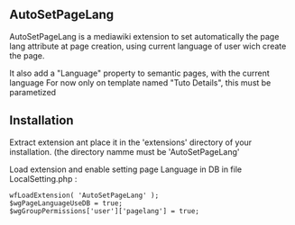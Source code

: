 
## AutoSetPageLang

AutoSetPageLang is a mediawiki extension to set automatically the page lang attribute at page creation, using current language of user wich create the page.

It also add a "Language" property to semantic pages, with the current language 
For now only on template named "Tuto Details", this must be parametized

## Installation

Extract extension ant place it in the 'extensions' directory of your installation. (the directory namme must be 'AutoSetPageLang'

Load extension and enable setting page Language in DB in file LocalSetting.php : 

```
wfLoadExtension( 'AutoSetPageLang' );
$wgPageLanguageUseDB = true;
$wgGroupPermissions['user']['pagelang'] = true;
```